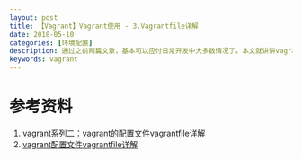 ```yaml
---
layout: post
title: 【Vagrant】Vagrant使用 - 3.Vagrantfile详解
date: 2018-05-10
categories: [环境配置]
description: 通过之前两篇文章，基本可以应付日常开发中大多数情况了。本文就讲讲vagrantfile配置文件的更多配置。
keywords: vagrant
---
```






# 参考资料

1. [vagrant系列二：vagrant的配置文件vagrantfile详解](https://blog.csdn.net/hel12he/article/details/51089774)
2. [vagrant配置文件vagrantfile详解 ](https://www.36nu.com/post/264)

